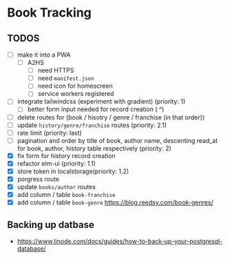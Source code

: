 # Book Tracking

## TODOS
* [ ] make it into a PWA
    * [ ] A2HS
        * [ ] need HTTPS 
        * [ ] need `manifest.json`
        * [ ] need icon for homescreen 
        * [ ] service workers registered

* [ ] integrate tailwindcss (experiment with gradient) (priority: 1)
    * [ ] better form input needed for record creation (          ^)
* [ ] delete routes for (book / hisotry / genre / franchise (in that order))
* [ ] update `history/genre/franchise` routes (priority: 2.1)
* [ ] rate limit (priority: last)
* [ ] pagination and order by title of book, author name, descenting read_at for book, author, history table respectively (priority: 2)
* [x] fix form for history record creation
* [x] refactor elm-ui (priority: 1.1)
* [x] store token in localstorage(priority: 1.2)
* [x] porgress route 
* [x] update `books/author` routes 
* [x] add column / table  `book-franchise` 
* [x] add column / table `book-genre` https://blog.reedsy.com/book-genres/

## Backing up datbase
- https://www.linode.com/docs/guides/how-to-back-up-your-postgresql-database/